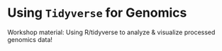 # Using `Tidyverse` for Genomics
Workshop material: Using R/tidyverse to analyze & visualize processed genomics data!
